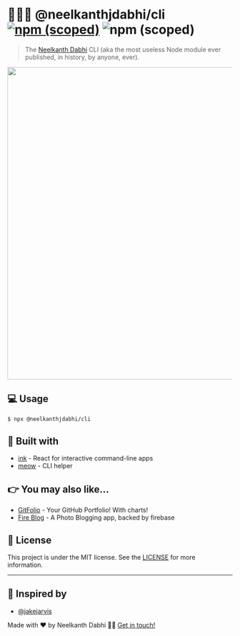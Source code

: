 # 🧑🏻‍💻 @neelkanthjdabhi/cli [![npm (scoped)](https://img.shields.io/npm/v/@neelkanthjdabhi/cli?color=ff69b4&logo=npm)](https://www.npmjs.com/package/@neelkanthjdabhi/cli) ![npm (scoped)](https://img.shields.io/github/languages/top/neelkanthjdabhi/cli.svg)


> The [Neelkanth Dabhi](http://neelkanthjdabhi.github.io/) CLI (aka the most useless Node module ever published, in history, by anyone, ever).

<p align="center"><img src="https://raw.githubusercontent.com/neelkanthjdabhi/cli/master/demo.png" width="700"></p>


## :computer: Usage

```sh
$ npx @neelkanthjdabhi/cli
```

## :hammer: Built with

- [ink](https://github.com/vadimdemedes/ink) - React for interactive command-line apps
- [meow](https://github.com/sindresorhus/meow) - CLI helper

## :point_right: You may also like...

- [GitFolio](https://github.com/neelkanthjdabhi/GitFolio) - Your GitHub Portfolio! With charts!
- [Fire Blog](https://github.com/neelkanthjdabhi/Fire-Blog) - A Photo Blogging app, backed by firebase



## :memo: License
This project is under the MIT license. See the [LICENSE](https://github.com/neelkanthjdabhi/cli/blob/master/LICENSE) for more information.

---
## :pray: Inspired by

- [@jakejarvis](https://github.com/jakejarvis)

Made with ❤️ by Neelkanth Dabhi 👋🏼 [Get in touch!](https://www.linkedin.com/in/neelkanthjdabhi/)



